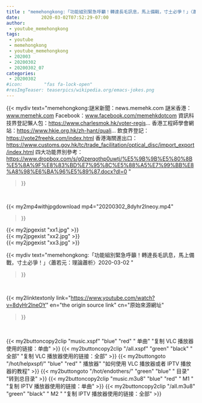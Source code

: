 ```yaml
---
title : "memehongkong:「功能組別緊急呼籲！轉達長毛訊息，馬上備戰，寸土必爭！」〈蕭若元：理論蕭析〉2020-03-02 "
date:        2020-03-02T07:52:29-07:00
author:
 - youtube_memehongkong
tags:
 - youtube
 - memehongkong
 - youtube_memehongkong
 - 202003
 - 20200302
 - 20200302_07
categories:
 - 20200302
#icon:        "fas fa-lock-open"
#resImgTeaser: teaserpics/wikipedia.org/emacs-jokes.png
---
```


{{< mydiv text="memehongkong:謎米新聞：news.memehk.com 謎米香港： www.memehk.com Facebook：www.facebook.com/memehkdotcom  資訊科技界登記懶人包：https://www.charlesmok.hk/voter-regis... 香港工程師學會網站：https://www.hkie.org.hk/zh-hant/quali... 飲食界登記：https://vote2freehk.com/index.html 香港海關進出口：https://www.customs.gov.hk/tc/trade_facilitation/optical_disc/import_export/index.html 四大功能界別參考：https://www.dropbox.com/s/g0zerqothp0uwtj/%E5%9B%9B%E5%80%8B%E5%8A%9F%E8%83%BD%E7%95%8C%E5%88%A5%E7%99%BB%E8%A8%98%E6%BA%96%E5%89%87.docx?dl=0 "
>}}
<br>


{{< my2mp4withjpgdownload mp4="20200302_8dyhr2lneoy.mp4"
>}}

{{< my2jpgexist "xx1.jpg" >}}<br>
{{< my2jpgexist "xx2.jpg" >}}<br>
{{< my2jpgexist "xx3.jpg" >}}<br>



{{< mydiv text="memehongkong:「功能組別緊急呼籲！轉達長毛訊息，馬上備戰，寸土必爭！」〈蕭若元：理論蕭析〉2020-03-02 "
>}}
<br>

{{< my2linktextonly link="https://www.youtube.com/watch?v=8dyHr2lneOY"
en="the origin source link" cn="原始來源網址"
>}}


<br>

{{< my2buttoncopy2clip "music.xspf"        "blue"   "red"    " 单曲"  "复制 VLC 播放器使用的链接：单曲" >}} {{< my2buttoncopy2clip "/all.xspf"         "green"  "black"  " 全部"  "复制 VLC 播放器使用的链接：全部" >}} {{< my2buttongoto      "/hot/helpxspf/"    "blue"   "red"    " 播放器" "如何使用 VLC 播放器或者 IPTV 播放器的教程" >}} {{< my2buttongoto      "/hot/endothers/"   "green"  "blue"   " 目录"   "转到总目录" >}} {{< my2buttoncopy2clip "music.m3u8"        "blue"   "red"    " M1 "    "复制 IPTV 播放器使用的链接：单曲" >}} {{< my2buttoncopy2clip "/all.m3u8"         "green"  "black"  " M2 "    "复制 IPTV 播放器使用的链接：全部" >}} 
